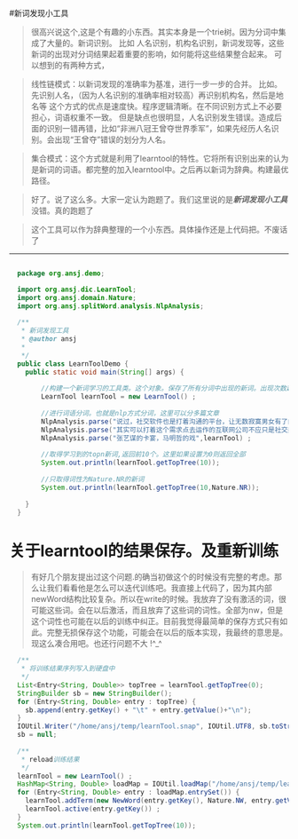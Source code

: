 #新词发现小工具

>很高兴说这个,这是个有趣的小东西。其实本身是一个trie树。因为分词中集成了大量的。新词识别。
比如 人名识别，机构名识别，新词发现等，这些新词的出现对分词结果起着重要的影响，如何能将这些结果整合起来。
可以想到的有两种方式，


>线性链模式：以新词发现的准确率为基准，进行一步一步的合并。
>比如。先识别人名，（因为人名识别的准确率相对较高）再识别机构名，然后是地名等
>这个方式的优点是速度快。程序逻辑清晰。在不同识别方式上不必要担心，词语权重不一致。
>但是缺点也很明显，人名识别发生错误。造成后面的识别一错再错，比如“非洲八冠王曾夺世界季军”，如果先经历人名识别。会出现“王曾夺”错误的划分为人名。


>集合模式：这个方式就是利用了learntool的特性。它将所有识别出来的认为是新词的词语。都完整的加入learntool中。之后再以新词为辞典。构建最优路径。


>好了。说了这么多。大家一定认为跑题了。我们这里说的是***新词发现小工具***没错。真的跑题了


>这个工具可以作为辞典整理的一个小东西。具体操作还是上代码把。不废话了

-----
````java

  package org.ansj.demo;

  import org.ansj.dic.LearnTool;
  import org.ansj.domain.Nature;
  import org.ansj.splitWord.analysis.NlpAnalysis;
  
  /**
   * 新词发现工具
   * @author ansj
   *
   */
  public class LearnToolDemo {
  	public static void main(String[] args) {
  		
  		//构建一个新词学习的工具类。这个对象。保存了所有分词中出现的新词。出现次数越多。相对权重越大。
  		LearnTool learnTool = new LearnTool() ;
  		
  		//进行词语分词。也就是nlp方式分词，这里可以分多篇文章
  		NlpAnalysis.parse("说过，社交软件也是打着沟通的平台，让无数寂寞男女有了肉体与精神的寄托。", learnTool) ;
  		NlpAnalysis.parse("其实可以打着这个需求点去运作的互联网公司不应只是社交类软件与可穿戴设备，还有携程网，去哪儿网等等，订房订酒店多好的寓意", learnTool) ;
  		NlpAnalysis.parse("张艺谋的卡宴，马明哲的戏",learnTool) ;
  
  		//取得学习到的topn新词,返回前10个。这里如果设置为0则返回全部
  		System.out.println(learnTool.getTopTree(10));
  		
  		//只取得词性为Nature.NR的新词
  		System.out.println(learnTool.getTopTree(10,Nature.NR));
  		
  	}
  }


````


# 关于learntool的结果保存。及重新训练

> 有好几个朋友提出过这个问题.的确当初做这个的时候没有完整的考虑。那么让我们看看他是怎么可以迭代训练吧。我直接上代码了，因为其内部newWord结构比较复杂。所以在write的时候。我放弃了没有激活的词，很可能这些词。会在以后激活，而且放弃了这些词的词性。全部为nw，但是这个词性也可能在以后的训练中纠正。目前我觉得最简单的保存方式只有如此。完整无损保存这个功能，可能会在以后的版本实现，我最终的意思是。现这么凑合用吧。也还行问题不大 !^_^

````java
  /**
   * 将训练结果序列写入到硬盘中
   */
  List<Entry<String, Double>> topTree = learnTool.getTopTree(0);
  StringBuilder sb = new StringBuilder();
  for (Entry<String, Double> entry : topTree) {
  	sb.append(entry.getKey() + "\t" + entry.getValue()+"\n");
  }
  IOUtil.Writer("/home/ansj/temp/learnTool.snap", IOUtil.UTF8, sb.toString());
  sb = null;
  
  /**
   * reload训练结果
   */
  learnTool = new LearnTool() ;
  HashMap<String, Double> loadMap = IOUtil.loadMap("/home/ansj/temp/learnTool.snap", IOUtil.UTF8, String.class, Double.class);
  for (Entry<String, Double> entry : loadMap.entrySet()) {
  	learnTool.addTerm(new NewWord(entry.getKey(), Nature.NW, entry.getValue())) ;
  	learnTool.active(entry.getKey()) ;
  }
  System.out.println(learnTool.getTopTree(10));
````

